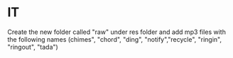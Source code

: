 # IT

Create the new folder called "raw" under res folder and add mp3 files with the following names (chimes", "chord", "ding", "notify","recycle", "ringin", "ringout", "tada")
